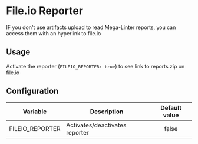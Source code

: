 # File.io Reporter

IF you don't use artifacts upload to read Mega-Linter reports, you can access them with an hyperlink to file.io

## Usage

Activate the reporter (`FILEIO_REPORTER: true`) to see link to reports zip on file.io

## Configuration

| Variable | Description | Default value |
| ----------------- | -------------- | :--------------: |
| FILEIO_REPORTER | Activates/deactivates reporter | false |
